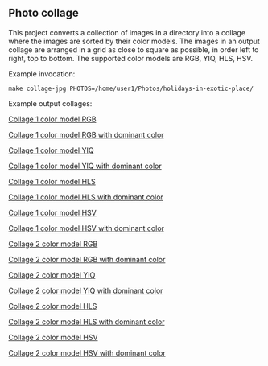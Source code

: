 Photo collage
---------------

This project converts a collection of images in a directory into a collage where the images are sorted by their color models. The images in an output collage are arranged in a grid as close to square as possible, in order left to right, top to bottom. The supported color models are RGB, YIQ, HLS, HSV.

Example invocation:
```
make collage-jpg PHOTOS=/home/user1/Photos/holidays-in-exotic-place/
```

Example output collages:

[Collage 1 color model RGB](https://ow.cx/static/collage-berlin-rgb.jpg)

[Collage 1 color model RGB with dominant color](https://ow.cx/static/collage-berlin-rgb-dominant.jpg)

[Collage 1 color model YIQ](https://ow.cx/static/collage-berlin-yiq.jpg)

[Collage 1 color model YIQ with dominant color](https://ow.cx/static/collage-berlin-yiq-dominant.jpg)

[Collage 1 color model HLS](https://ow.cx/static/collage-berlin-hls.jpg)

[Collage 1 color model HLS with dominant color](https://ow.cx/static/collage-berlin-hls-dominant.jpg)

[Collage 1 color model HSV](https://ow.cx/static/collage-berlin-hsv.jpg)

[Collage 1 color model HSV with dominant color](https://ow.cx/static/collage-berlin-hsv-dominant.jpg)



[Collage 2 color model RGB](https://ow.cx/static/collage-siracusa-rgb.jpg)

[Collage 2 color model RGB with dominant color](https://ow.cx/static/collage-siracusa-rgb-dominant.jpg)

[Collage 2 color model YIQ](https://ow.cx/static/collage-siracusa-yiq.jpg)

[Collage 2 color model YIQ with dominant color](https://ow.cx/static/collage-siracusa-yiq-dominant.jpg)

[Collage 2 color model HLS](https://ow.cx/static/collage-siracusa-hls.jpg)

[Collage 2 color model HLS with dominant color](https://ow.cx/static/collage-siracusa-hls-dominant.jpg)

[Collage 2 color model HSV](https://ow.cx/static/collage-siracusa-hsv.jpg)

[Collage 2 color model HSV with dominant color](https://ow.cx/static/collage-siracusa-hsv-dominant.jpg)